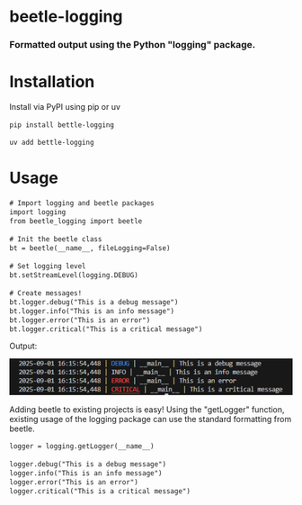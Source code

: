 # beetle-logging
### Formatted output using the Python "logging" package.

# Installation
Install via PyPI using pip or uv

`pip install bettle-logging`

`uv add bettle-logging`

# Usage

```
# Import logging and beetle packages
import logging
from beetle_logging import beetle

# Init the beetle class
bt = beetle(__name__, fileLogging=False)

# Set logging level
bt.setStreamLevel(logging.DEBUG)

# Create messages!
bt.logger.debug("This is a debug message")
bt.logger.info("This is an info message")
bt.logger.error("This is an error")
bt.logger.critical("This is a critical message")
```

Output:

![alt text](https://raw.githubusercontent.com/gabe927/beetle-logging/refs/heads/main/images/test_output.png)

Adding beetle to existing projects is easy! Using the "getLogger" function, existing usage of the logging package can use the standard formatting from beetle.

```
logger = logging.getLogger(__name__)

logger.debug("This is a debug message")
logger.info("This is an info message")
logger.error("This is an error")
logger.critical("This is a critical message")
```